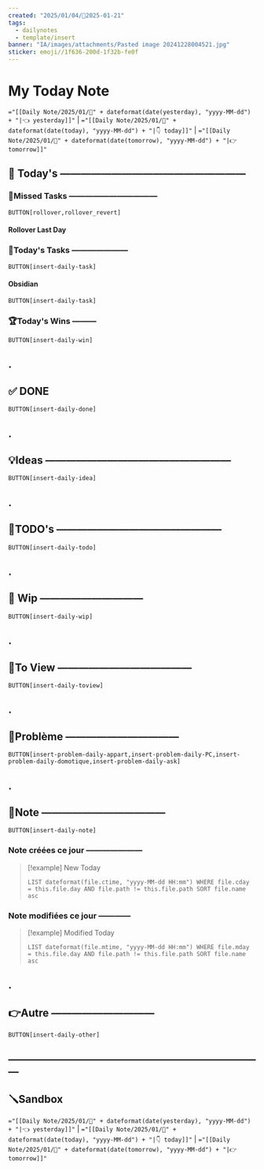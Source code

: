 ```yaml
---
created: "2025/01/04/📒2025-01-21"
tags:
  - dailynotes
  - template/insert
banner: "IA/images/attachments/Pasted image 20241228004521.jpg"
sticker: emoji//1f636-200d-1f32b-fe0f
---
```

# My Today Note

`="[[Daily Note/2025/01/📒" + dateformat(date(yesterday), "yyyy-MM-dd") + "|👈 yesterday]]"` | `="[[Daily Note/2025/01/📒" + dateformat(date(today), "yyyy-MM-dd") + "|👇 today]]"` | `="[[Daily Note/2025/01/📒" + dateformat(date(tomorrow), "yyyy-MM-dd") + "|👉 tomorrow]]"`


## 📅 Today's ——————————————————

### 🥷Missed Tasks ———————————

`BUTTON[rollover,rollover_revert]`
#### Rollover Last Day

### 🚀Today's Tasks ———————

 `BUTTON[insert-daily-task]`
 
#### Obsidian

`BUTTON[insert-daily-task]`

### 🏆Today's Wins ———

`BUTTON[insert-daily-win]`

## .
## ✅ DONE 

 `BUTTON[insert-daily-done]`
 
## .
## 💡Ideas ——————————————————

 `BUTTON[insert-daily-idea]`
 
## .
## 📎TODO's ————————————————

`BUTTON[insert-daily-todo]`

## .
## 🚧 Wip ——————————

`BUTTON[insert-daily-wip]`

## .
## 👀To View —————————————

`BUTTON[insert-daily-toview]`

## .
## 🚨Problème ———————————

`BUTTON[insert-problem-daily-appart,insert-problem-daily-PC,insert-problem-daily-domotique,insert-problem-daily-ask]`

## .
## 📝Note ————————————

`BUTTON[insert-daily-note]`


### Note créées ce jour ———————
> [!example] New Today
> ```dataview
> LIST dateformat(file.ctime, "yyyy-MM-dd HH:mm") WHERE file.cday = this.file.day AND file.path != this.file.path SORT file.name asc
> ```
> 
### Note modifiées ce jour ————
> [!example] Modified Today
> ```dataview 
> LIST dateformat(file.mtime, "yyyy-MM-dd HH:mm") WHERE file.mday = this.file.day AND file.path != this.file.path SORT file.name asc
> ```
> 

## .
## 👉Autre ——————————

`BUTTON[insert-daily-other]`


## —————————————————————————
## 🪛Sandbox 







`="[[Daily Note/2025/01/📒" + dateformat(date(yesterday), "yyyy-MM-dd") + "|👈 yesterday]]"` | `="[[Daily Note/2025/01/📒" + dateformat(date(today), "yyyy-MM-dd") + "|👇 today]]"` | `="[[Daily Note/2025/01/📒" + dateformat(date(tomorrow), "yyyy-MM-dd") + "|👉 tomorrow]]"`

